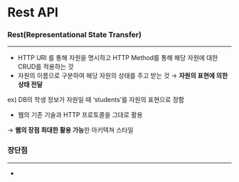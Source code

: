 # Rest API

### Rest(Representational State Transfer)

---

- HTTP URI 를 통해 자원을 명시하고 HTTP Method를 통해 해당 자원에 대한 CRUD를 적용하는 것
- 자원의 이름으로 구분하여 해당 자원의 상태를 주고 받는 것 → **자원의 표현에 의한 상태 전달**

ex) DB의 학생 정보가 자원일 때 ‘students’를 자원의 표현으로 정함

- 웹의 기존 기술과 HTTP 프로토콜을 그대로 활용

→ **웹의 장점 최대한 활용 가능**한 아키텍쳐 스타일

### 장단점

---

-
